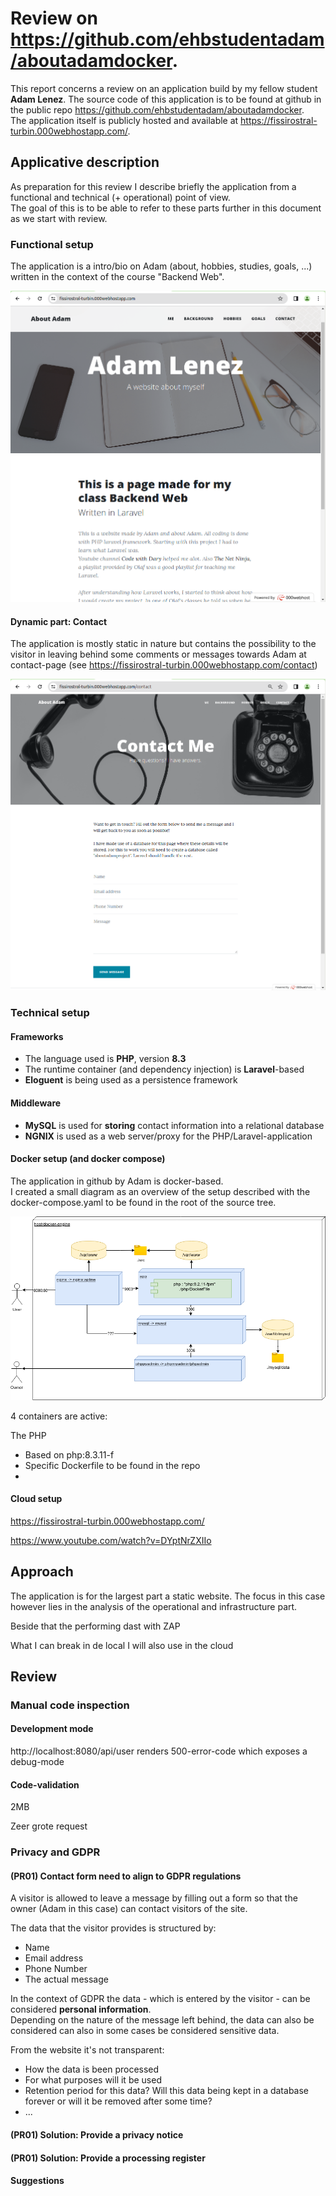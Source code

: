 # Review on https://github.com/ehbstudentadam/aboutadamdocker.

This report concerns a review on an application build by my fellow student **Adam Lenez**.
The source code of this application is to be found at github in the public repo https://github.com/ehbstudentadam/aboutadamdocker.  
The application itself is publicly hosted and available at https://fissirostral-turbin.000webhostapp.com/.

## Applicative description

As preparation for this review I describe briefly the application from a functional and technical (+ operational) point of view.  
The goal of this is to be able to refer to these parts further in this document as we start with review.

### Functional setup

The application is a intro/bio on Adam (about, hobbies, studies, goals, ...) written in the context of the course "Backend Web".  

![](functional/homepage.png)

#### Dynamic part: Contact

The application is mostly static in nature but contains the possibility to the visitor in 
leaving behind some comments or messages towards Adam at contact-page (see https://fissirostral-turbin.000webhostapp.com/contact)

![](functional/contactpage.png)

### Technical setup

#### Frameworks

* The language used is **PHP**, version **8.3**
* The runtime container (and dependency injection) is **Laravel**-based
* **Eloguent** is being used as a persistence framework 

#### Middleware

* **MySQL** is used for **storing** contact information into a relational database
* **NGNIX** is used as a web server/proxy for the PHP/Laravel-application


#### Docker setup (and docker compose)

The application in github by Adam is docker-based.  
I created a small diagram as an overview of the setup described with the docker-compose.yaml to be found in the root of the source tree.

![](architecture/security_review.png)

4 containers are active:

The  PHP
  * Based on php:8.3.11-f
  * Specific Dockerfile to be found in the repo
* 

#### Cloud setup

https://fissirostral-turbin.000webhostapp.com/

https://www.youtube.com/watch?v=DYptNrZXIIo


## Approach

The application is for the largest part a static website.
The focus in this case however lies in the analysis of the operational and infrastructure part.

Beside that the performing dast with ZAP

What I can break in de local I will also use in the cloud

## Review

### Manual code inspection

#### Development mode

http://localhost:8080/api/user renders 500-error-code which exposes a debug-mode

#### Code-validation

2MB

Zeer grote request


### Privacy and GDPR

#### (PR01) Contact form need to align to GDPR regulations

A visitor is allowed to leave a message by filling out a form so that the owner (Adam in this case) can contact visitors of the site.

The data that the visitor provides is structured by:

* Name
* Email address
* Phone Number
* The actual message

In the context of GDPR the data - which is entered by the visitor - can be considered **personal information**.  
Depending on the nature of the message left behind, the data can also be considered  can also in some cases be considered sensitive data.

From the website it's not transparent:

* How the data is been processed
* For what purposes will it be used
* Retention period for this data?  Will this data being kept in a database forever or will it be removed after some time?
* ...

#### (PR01) Solution: Provide a privacy notice

#### (PR01) Solution: Provide a processing register



#### Suggestions
 


